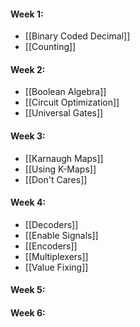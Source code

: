 #### Week 1:
- [[Binary Coded Decimal]]
- [[Counting]]

#### Week 2:
- [[Boolean Algebra]]
- [[Circuit Optimization]]
- [[Universal Gates]]

#### Week 3:
- [[Karnaugh Maps]]
- [[Using K-Maps]]
- [[Don't Cares]]

#### Week 4:
- [[Decoders]]
- [[Enable Signals]]
- [[Encoders]]
- [[Multiplexers]]
- [[Value Fixing]]

#### Week 5:

#### Week 6:

